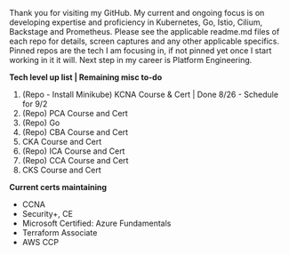 Thank you for visiting my GitHub. My current and ongoing focus is on developing expertise and proficiency in Kubernetes, Go, Istio, Cilium, Backstage and Prometheus. Please see the applicable readme.md files of each repo for details, screen captures and any other applicable specifics. Pinned repos are the tech I am focusing in, if not pinned yet once I start working in it it will. Next step in my career is Platform Engineering. 

**Tech level up list | Remaining misc to-do**
1. (Repo - Install Minikube) KCNA Course & Cert | Done 8/26 - Schedule for 9/2
2. (Repo) PCA Course and Cert 
3. (Repo) Go 
4. (Repo) CBA Course and Cert 
5. CKA Course and Cert 
6. (Repo) ICA Course and Cert 
7. (Repo) CCA Course and Cert 
8. CKS Course and Cert 

**Current certs maintaining**
- CCNA 
- Security+, CE 
- Microsoft Certified: Azure Fundamentals 
- Terraform Associate 
- AWS CCP 
